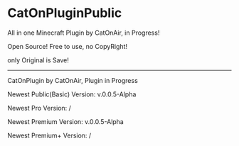 # CatOnPluginPublic
All in one Minecraft Plugin by CatOnAir, in Progress!

Open Source! Free to use, no CopyRight!

only Original is Save!

--------------------------------------------------------------

CatOnPlugin by CatOnAir, Plugin in Progress

Newest Public(Basic) Version: v.0.0.5-Alpha

Newest Pro Version: /

Newest Premium Version: v.0.0.5-Alpha

Newest Premium+ Version: /
